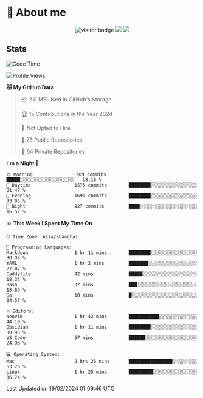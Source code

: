 <!-- ![](https://youpai.roccoshi.top/img/20200804214216.png) -->

# 🧐 About me
 
<p align="center">
<img src="https://visitor-badge.laobi.icu/badge?page_id=Lincest.Lincest&title=hits" alt="visitor badge"/>
<a href="mailto:imroccoshi@gmail.com"><img src="https://img.shields.io/badge/gmail-imroccoshi%40gmail.com-red"></a>
<a href="https://blog.roccoshi.top"><img src="https://img.shields.io/badge/blog-roccoshi-green"></a>
</p>

## Stats

<!--START_SECTION:waka-->
![Code Time](http://img.shields.io/badge/Code%20Time-976%20hrs%2058%20mins-blue)

![Profile Views](http://img.shields.io/badge/Profile%20Views-0-blue)

**🐱 My GitHub Data** 

> 📦 2.0 MB Used in GitHub's Storage 
 > 
> 🏆 15 Contributions in the Year 2024
 > 
> 🚫 Not Opted to Hire
 > 
> 📜 73 Public Repositories 
 > 
> 🔑 64 Private Repositories 
 > 
**I'm a Night 🦉** 

```text
🌞 Morning                909 commits         █████░░░░░░░░░░░░░░░░░░░░   18.16 % 
🌆 Daytime                1575 commits        ████████░░░░░░░░░░░░░░░░░   31.47 % 
🌃 Evening                1694 commits        ████████░░░░░░░░░░░░░░░░░   33.85 % 
🌙 Night                  827 commits         ████░░░░░░░░░░░░░░░░░░░░░   16.52 % 
```


📊 **This Week I Spent My Time On** 

```text
🕑︎ Time Zone: Asia/Shanghai

💬 Programming Languages: 
Markdown                 1 hr 11 mins        ████████░░░░░░░░░░░░░░░░░   30.95 % 
YAML                     1 hr 2 mins         ███████░░░░░░░░░░░░░░░░░░   27.07 % 
Caddyfile                42 mins             █████░░░░░░░░░░░░░░░░░░░░   18.33 % 
Bash                     32 mins             ███░░░░░░░░░░░░░░░░░░░░░░   13.89 % 
Go                       10 mins             █░░░░░░░░░░░░░░░░░░░░░░░░   04.57 % 

🔥 Editors: 
Neovim                   1 hr 42 mins        ███████████░░░░░░░░░░░░░░   44.10 % 
Obsidian                 1 hr 11 mins        ████████░░░░░░░░░░░░░░░░░   30.95 % 
VS Code                  57 mins             ██████░░░░░░░░░░░░░░░░░░░   24.96 % 

💻 Operating System: 
Mac                      2 hrs 26 mins       ████████████████░░░░░░░░░   63.26 % 
Linux                    1 hr 25 mins        █████████░░░░░░░░░░░░░░░░   36.74 % 
```


 Last Updated on 19/02/2024 01:09:46 UTC
<!--END_SECTION:waka-->


